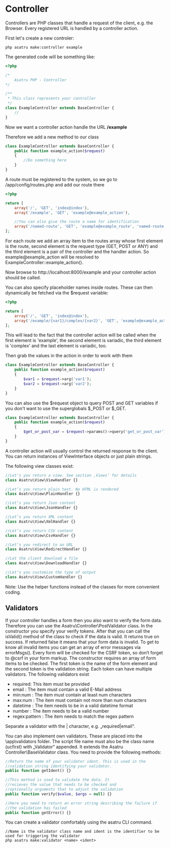 # Controller

Controllers are PHP classes that handle a request of the client, e.g. the Browser.
Every registered URL is handled by a controller action.

First let's create a new controler:
```plaintext
php asatru make:controller example
```

The generated code will be something like:
```php
<?php

/*
    Asatru PHP - Controller
*/

/**
 * This class represents your controller
 */
class ExampleController extends BaseController {
    //
}
```

Now we want a controller action handle the URL <b>/example</b>

Therefore we add a new method to our class
```php
class ExampleController extends BaseController {
    public function example_action($request)
    {
        //Do something here
    }
}
```

A route must be registered to the system, so we go to /app/config/routes.php 
and add our route there
```php
<?php

return [
    array('/', 'GET', 'index@index'),
    array('/example', 'GET', 'example@example_action'),

    //You can also give the route a name for identification
    array('/named-route', 'GET', 'example@example_route', 'named-route')
];
```

For each route we add an array item to the routes array whose first element
is the route, second element is the request type (GET, POST or ANY) and the third element
is a pair of the controller and the handler action. So example@example_action will be
resolved to ExampleController::example_action().

Now browse to http://localhost:8000/example and your controller action should be called.

You can also specify placeholder names inside routes. These can then dynamically be fetched via the $request
variable:
```php
<?php

return [
    array('/', 'GET', 'index@index'),
    array('/example/{var1}/complex/{var2}', 'GET', 'example@example_action')
];
```

This will lead to the fact that the controller action will be called when
the first element is 'example', the second element is variadic, the third element is
'complex' and the last element is variadic, too.

Then grab the values in the action in order to work with them
```php
class ExampleController extends BaseController {
    public function example_action($request)
    {
        $var1 = $request->arg('var1');
        $var2 = $request->arg('var2');
    }
}
```

You can also use the $request object to query POST and GET variables if you don't want
to use the superglobals $_POST or $_GET.
```php
class ExampleController extends BaseController {
    public function example_action($request)
    {
        $get_or_post_var = $request->params()->query('get_or_post_var');
    }
}
```

A controller action will usually control the returned response to the client. 
You can return instances of ViewInterface objects or just plain strings.

The following view classes exist:
```php
//Let‘s you return a view. See section ‚Views‘ for details
class Asatru\View\ViewHandler {}

//Let‘s you return plain text. No HTML is rendered
class Asatru\View\PlainHandler {}

//Let‘s you return Json content
class Asatru\View\JsonHandler {}

//Let‘s you return XML content
class Asatru\View\XmlHandler {}

//Let‘s you return CSV content
class Asatru\View\CsvHandler {}

//Let‘s you redirect to an URL
class Asatru\View\RedirectHandler {}

//Let the client download a file
class Asatru\View\DownloadHandler {}

//Let‘s you customize the type of output
class Asatru\View\CustomHandler {}
```
Note: Use the helper functions instead of the classes for more convenient coding.

## Validators
If your controller handles a form then you also want to verify the form data. Therefore you can use
the Asatru\Controller\PostValidator class. In the constructor you specify your verify tokens. After
that you can call the isValid() method of the class to check if the data is valid. It returns true on
success. If returned false it means that your form data is invalid. To get to know all invalid items
you can get an array of error messages via errorMsgs(). Every form will be checked for the CSRF
token, so don‘t forget to @csrf in your form markup. The constructor requires an array of form
items to be checked. The first token is the name of the form element and the second token is the
validation string. Each token can have multiple validators. The following validators exist

+ required: This item must be provided
+ email : The item must contain a valid E-Mail address
+ min:num : The item must contain at least num characters
+ max:num : The item must contain not more than num characters
+ datetime : The item needs to be in a valid datetime format
+ number : The item needs to be a valid number
+ regex:pattern : The item needs to match the regex pattern

Separate a validator with the | character, e.g. „required|email“.

You can also implement own validators. These are placed into the \app\validators folder. The script
file name must also be the class name (ucfirst) with „Validator“ appended. It extends the Asatru\
Controller\BaseValidator class. You need to provide the following methods:
```php
//Return the name of your validator ident. This is used in the 
//validation string identifying your validator.
public function getIdent() {}

//This method is used to validate the data. It
//recieves the value that needs to be checked and 
//optionally arguments that to adjust the validation
public function verify($value, $args = null) {}

//Here you need to return an error string describing the failure if
//the validation has failed
public function getError() {}
```

You can create a validator comfortably using the asatru CLI command.
```
//Name is the validator class name and ident is the identifier to be used for triggering the validator
php asatru make:validator <name> <ident>
```
